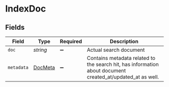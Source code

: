 # IndexDoc


## Fields

| Field                                                                                                      | Type                                                                                                       | Required                                                                                                   | Description                                                                                                |
| ---------------------------------------------------------------------------------------------------------- | ---------------------------------------------------------------------------------------------------------- | ---------------------------------------------------------------------------------------------------------- | ---------------------------------------------------------------------------------------------------------- |
| `doc`                                                                                                      | *string*                                                                                                   | :heavy_minus_sign:                                                                                         | Actual search document                                                                                     |
| `metadata`                                                                                                 | [DocMeta](../../models/shared/docmeta.md)                                                                  | :heavy_minus_sign:                                                                                         | Contains metadata related to the search hit, has information about document created_at/updated_at as well. |